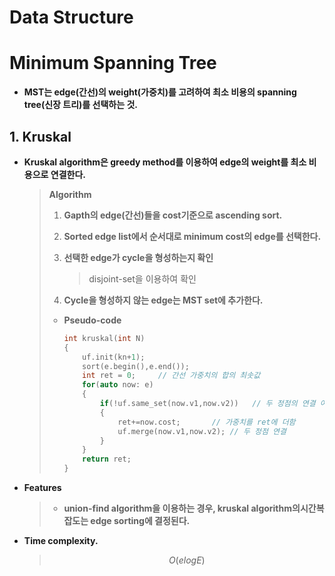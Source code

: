 # Data Structure

# Minimum Spanning Tree

- **MST는 edge(간선)의 weight(가중치)를 고려하여 최소 비용의 spanning tree(신장 트리)를 선택하는 것.**

## 1. Kruskal 

- **Kruskal algorithm은 greedy method를 이용하여 edge의 weight를 최소 비용으로 연결한다.**
  
  > **Algorithm**
  >
  > 1. **Gapth의 edge(간선)들을 cost기준으로 ascending sort.**
  >
  > 2. **Sorted edge list에서 순서대로 minimum cost의 edge를 선택한다.**
  >
  > 3. **선택한 edge가 cycle을 형성하는지 확인**
  >
  >    > disjoint-set을 이용하여 확인
  >
  > 4. **Cycle을 형성하지 않는 edge는 MST set에 추가한다.**
  >
  > * **Pseudo-code**
  >
  >   ```c++
  >   int kruskal(int N)
  >   {
  >       uf.init(kn+1);
  >       sort(e.begin(),e.end());
  >       int ret = 0;     // 간선 가중치의 합의 최솟값
  >       for(auto now: e)
  >       {
  >           if(!uf.same_set(now.v1,now.v2))	// 두 정점의 연결 여부 확인
  >           { 
  >               ret+=now.cost;       // 가중치를 ret에 더함
  >               uf.merge(now.v1,now.v2); // 두 정점 연결
  >           }
  >       }
  >       return ret;
  >   }
  >   ```
  
- **Features**

  > - **union-find algorithm을 이용하는 경우, kruskal algorithm의시간복잡도는 edge sorting에 결정된다.**


- **Time complexity.**

  > $$
  >O(elogE)
  > $$

